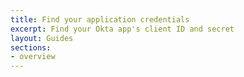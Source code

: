 ```yaml
---
title: Find your application credentials
excerpt: Find your Okta app's client ID and secret
layout: Guides
sections:
- overview
---
```

